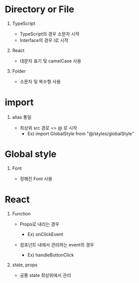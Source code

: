# Directory or File

1. TypeScript

   - TypeScript의 경우 소문자 시작
   - Interface의 경우 I로 시작

2. React

   - 대문자 표기 및 camelCase 사용

3. Folder

   - 소문자 및 복수형 사용

# import

1. alias 통일

   - 최상위 src 경로 => @ 로 시작
     - Ex) import GlobalStyle from "@/styles/globalStyle"

# Global style

1. Font

   - 정해진 Font 사용

# React

1. Function

   - Props로 내리는 경우

     - Ex) onClickEvent

   - 컴포넌트 내에서 관리하는 event의 경우
     - Ex) handleButtonClick

2. state, props

   - 공통 state 최상위에서 관리
